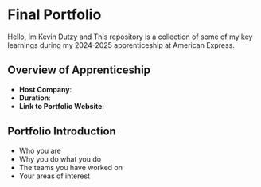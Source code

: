 # Final Portfolio

Hello,
Im Kevin Dutzy and This repository is a collection of some of my key learnings during my 2024-2025 apprenticeship at American Express.

## Overview of Apprenticeship
- **Host Company**:
- **Duration**:
- **Link to Portfolio Website**:

## Portfolio Introduction
- Who you are
- Why you do what you do
- The teams you have worked on
- Your areas of interest
